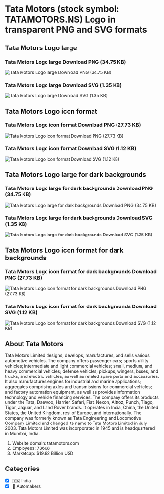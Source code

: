 # Tata Motors (stock symbol: TATAMOTORS.NS) Logo in transparent PNG and SVG formats

## Tata Motors Logo large

### Tata Motors Logo large Download PNG (34.75 KB)

![Tata Motors Logo large Download PNG (34.75 KB)](/img/orig/TATAMOTORS.NS_BIG-4a026cbe.png)

### Tata Motors Logo large Download SVG (1.35 KB)

![Tata Motors Logo large Download SVG (1.35 KB)](/img/orig/TATAMOTORS.NS_BIG-a6b7d899.svg)

## Tata Motors Logo icon format

### Tata Motors Logo icon format Download PNG (27.73 KB)

![Tata Motors Logo icon format Download PNG (27.73 KB)](/img/orig/TATAMOTORS.NS-1c3e3e90.png)

### Tata Motors Logo icon format Download SVG (1.12 KB)

![Tata Motors Logo icon format Download SVG (1.12 KB)](/img/orig/TATAMOTORS.NS-d4059b66.svg)

## Tata Motors Logo large for dark backgrounds

### Tata Motors Logo large for dark backgrounds Download PNG (34.75 KB)

![Tata Motors Logo large for dark backgrounds Download PNG (34.75 KB)](/img/orig/TATAMOTORS.NS_BIG.D-38f66b91.png)

### Tata Motors Logo large for dark backgrounds Download SVG (1.35 KB)

![Tata Motors Logo large for dark backgrounds Download SVG (1.35 KB)](/img/orig/TATAMOTORS.NS_BIG.D-0aa171a1.svg)

## Tata Motors Logo icon format for dark backgrounds

### Tata Motors Logo icon format for dark backgrounds Download PNG (27.73 KB)

![Tata Motors Logo icon format for dark backgrounds Download PNG (27.73 KB)](/img/orig/TATAMOTORS.NS.D-f54b9b39.png)

### Tata Motors Logo icon format for dark backgrounds Download SVG (1.12 KB)

![Tata Motors Logo icon format for dark backgrounds Download SVG (1.12 KB)](/img/orig/TATAMOTORS.NS.D-2d27efeb.svg)

## About Tata Motors

Tata Motors Limited designs, develops, manufactures, and sells various automotive vehicles. The company offers passenger cars; sports utility vehicles; intermediate and light commercial vehicles; small, medium, and heavy commercial vehicles; defense vehicles; pickups, wingers, buses, and trucks; and electric vehicles, as well as related spare parts and accessories. It also manufactures engines for industrial and marine applications; aggregates comprising axles and transmissions for commercial vehicles; and factory automation equipment, as well as provides information technology and vehicle financing services. The company offers its products under the Tata, Daewoo, Harrier, Safari, Fiat, Nexon, Altroz, Punch, Tiago, Tigor, Jaguar, and Land Rover brands. It operates in India, China, the United States, the United Kingdom, rest of Europe, and internationally. The company was formerly known as Tata Engineering and Locomotive Company Limited and changed its name to Tata Motors Limited in July 2003. Tata Motors Limited was incorporated in 1945 and is headquartered in Mumbai, India.

1. Website domain: tatamotors.com
2. Employees: 73608
3. Marketcap: $19.82 Billion USD


## Categories
- [x] 🇮🇳 India
- [x] 🚗 Automakers
